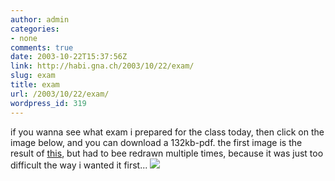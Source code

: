 ```yaml
---
author: admin
categories:
- none
comments: true
date: 2003-10-22T15:37:56Z
link: http://habi.gna.ch/2003/10/22/exam/
slug: exam
title: exam
url: /2003/10/22/exam/
wordpress_id: 319
---
```


if you wanna see what exam i prepared for the class today, then click on the image below, and you can download a 132kb-pdf.
the first image is the result of [this](http://habi.gna.ch/blog/archives/000095.html), but had to bee redrawn multiple times, because it was just too difficult the way i wanted it first...
[![](http://habi.gna.ch/blog/images/Probe1D-tm.jpg)](http://habi.gna.ch/blog/images/Probe1D.pdf)

